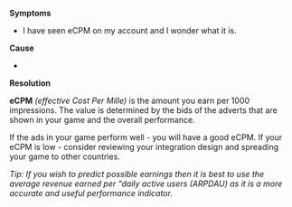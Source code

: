 
        

**Symptoms** 

*   I have seen eCPM on my account and I wonder what it is.

**Cause** 

-

**Resolution** 

**eCPM** *(effective Cost Per Mille)* is the amount you earn per 1000 impressions. The value is determined by the bids of the adverts that are shown in your game and the overall performance.

If the ads in your game perform well - you will have a good eCPM. If your eCPM is low - consider reviewing your integration design and spreading your game to other countries.

*Tip: If you wish to predict possible earnings then it is best to use the average revenue earned per "daily active users (ARPDAU) as it is a more accurate and useful performance indicator.* 

      
